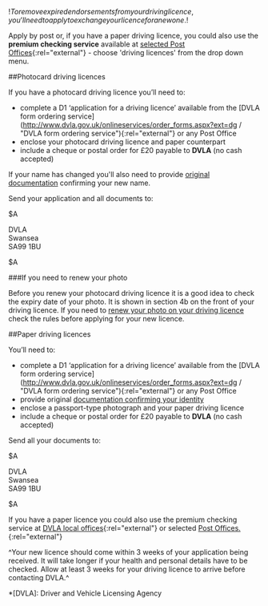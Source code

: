 $!To remove expired endorsements from your driving licence, you’ll need to apply to exchange your licence for a new one.$!

Apply by post or, if you have a paper driving licence, you could also use the **premium checking service** available at [selected Post Offices](http://www.postoffice.co.uk/branch-finder/ "selected Post Offices"){:rel="external"} - choose 'driving licences' from the drop down menu.

##Photocard driving licences

If you have a photocard driving licence you’ll need to:

- complete a D1 ‘application for a driving licence’ available from the [DVLA form ordering service](http://www.dvla.gov.uk/onlineservices/order_forms.aspx?ext=dg / "DVLA form ordering service"){:rel="external"} or any Post Office
- enclose your photocard driving licence and paper counterpart
- include a cheque or postal order for £20 payable to **DVLA** (no cash accepted)

If your name has changed you'll also need to provide [original documentation](/identity-documents-needed-for-driving-licence-applications "original documentation") confirming your new name.

Send your application and all documents to:

$A

DVLA  
Swansea  
SA99 1BU

$A

###If you need to renew your photo

Before you renew your photocard driving licence it is a good idea to check the expiry date of your photo. It is shown in section 4b on the front of your driving licence. If you need to [renew your photo on your driving licence](/change-photo-driving-licence "renew your photo on your driving licence") check the rules before applying for your new licence.

##Paper driving licences

You’ll need to:

- complete a D1 ‘application for a driving licence’ available from the [DVLA form ordering service](http://www.dvla.gov.uk/onlineservices/order_forms.aspx?ext=dg / "DVLA form ordering service"){:rel="external"} or any Post Office
- provide original  [documentation confirming your identity](/identity-documents-needed-for-driving-licence-applications "documentation confirming your identity")
- enclose a passport-type photograph and your paper driving licence
- include a cheque or postal order for £20 payable to **DVLA** (no cash accepted)

Send all your documents to:

$A

DVLA  
Swansea  
SA99 1BU

$A

If you have a paper licence you could also use the premium checking service at [DVLA local offices](http://www.direct.gov.uk/en/Dl1/Directories/UsefulContactsByCategory/MotoringContacts/DG_10012974 "DVLA local offices"){:rel="external"} or selected [Post Offices.](http://www.postoffice.co.uk/counter-services/licences-vehicle-tax/uk-driving-licences/ "Post Offices"){:rel="external"}

^Your new licence should come within 3 weeks of your application being received. It will take longer if your health and personal details have to be checked. Allow at least 3 weeks for your driving licence to arrive before contacting DVLA.^

*[DVLA]: Driver and Vehicle Licensing Agency
